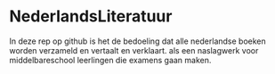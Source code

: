 # NederlandsLiteratuur

In deze rep op github is het de bedoeling dat alle nederlandse boeken worden verzameld en vertaalt en verklaart.
als een naslagwerk voor middelbareschool leerlingen die examens gaan maken.
